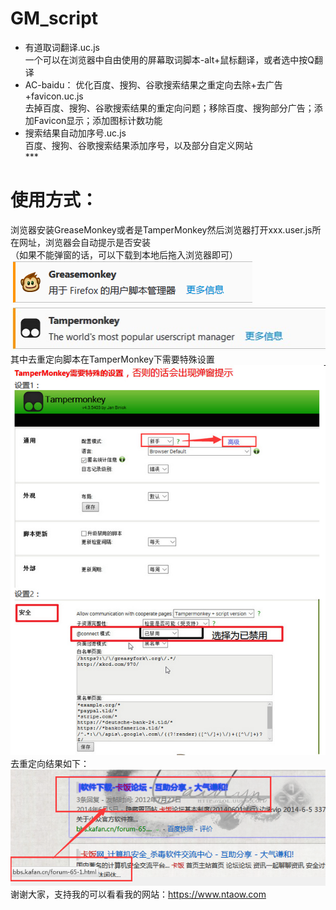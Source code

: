 ﻿# GM_script
* 有道取词翻译.uc.js<BR/>
一个可以在浏览器中自由使用的屏幕取词脚本-alt+鼠标翻译，或者选中按Q翻译<BR/>
* AC-baidu： 优化百度、搜狗、谷歌搜索结果之重定向去除+去广告+favicon.uc.js<BR/>
去掉百度、搜狗、谷歌搜索结果的重定向问题；移除百度、搜狗部分广告；添加Favicon显示；添加图标计数功能<BR/>
* 搜索结果自动加序号.uc.js<BR/>
百度、搜狗、谷歌搜索结果添加序号，以及部分自定义网站<BR/>
***<BR/>
# 使用方式：<BR/>
浏览器安装GreaseMonkey或者是TamperMonkey然后浏览器打开xxx.user.js所在网址，浏览器会自动提示是否安装<BR/>
（如果不能弹窗的话，可以下载到本地后拖入浏览器即可）<BR/>
![GreaseMonkey](/images/GM_1.png)<BR/>
![TamperMonkey](/images/TM_1.jpg)<BR/>
其中去重定向脚本在TamperMonkey下需要特殊设置<BR/>
![TamperMonkey](/images/TM_2.jpg)<BR/>
去重定向结果如下：<BR/>
![GreaseMonkey](/images/GM_2.png)<BR/>
谢谢大家，支持我的可以看看我的网站：<https://www.ntaow.com><BR/>